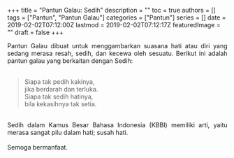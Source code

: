 +++
title = "Pantun Galau: Sedih"
description = ""
toc = true
authors = []
tags = ["Pantun", "Pantun Galau"]
categories = ["Pantun"]
series = []
date = 2019-02-02T07:12:00Z
lastmod = 2019-02-02T07:12:17Z
featuredImage = ""
draft = false
+++

<div style="text-align: justify;">Pantun Galau dibuat untuk menggambarkan suasana hati atau diri yang sedang merasa resah, sedih, dan kecewa oleh sesuatu. Berikut ini adalah pantun galau yang berkaitan dengan Sedih:<br /><br />
<blockquote class="tr_bq">Siapa tak pedih kakinya,<br />jika berdarah dan terluka.<br />Siapa tak sedih hatinya,<br />bila kekasihnya tak setia.</blockquote><br />
Sedih dalam Kamus Besar Bahasa Indonesia (KBBI) memiliki arti, yaitu merasa sangat pilu dalam hati; susah hati.<br /><br />
Semoga bermanfaat.</div>
